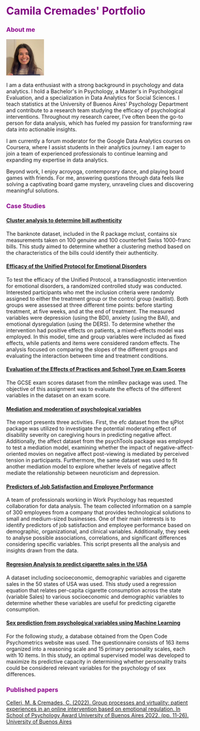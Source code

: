 # <span style="color: purple;">Camila Cremades' Portfolio</span>

### <span style="color: DarkMagenta;">About me</span>

<img src="FotoCami.jpg" width="20%" />

I am a data enthusiast with a strong background in psychology and data analytics. I hold a Bachelor's in Psychology, a Master's in Psychological Evaluation, and a specialization in Data Analytics for Social Sciences. I teach statistics at the University of Buenos Aires' Psychology Department and contribute to a research team studying the efficacy of psychological interventions. Throughout my research career, I’ve often been the go-to person for data analysis, which has fueled my passion for transforming raw data into actionable insights.

I am currently a forum moderator for the Google Data Analytics courses on Coursera, where I assist students in their analytics journey. I am eager to join a team of experienced professionals to continue learning and expanding my expertise in data analytics.

Beyond work, I enjoy acroyoga, contemporary dance, and playing board games with friends. For me, answering questions through data feels like solving a captivating board game mystery, unraveling clues and discovering meaningful solutions.

### <span style="color: DarkMagenta;">Case Studies</span>

#### [Cluster analysis to determine bill authenticity](https://camila-cremades.github.io/Case-Studies/Cluster_Analysis.html)

The banknote dataset, included in the R package mclust, contains six measurements taken on 100 genuine and 100 counterfeit Swiss 1000-franc bills.
This study aimed to determine whether a clustering method based on the characteristics of the bills could identify their authenticity.

#### [Efficacy of the Unified Protocol for Emotional Disorders](https://camila-cremades.github.io/Case-Studies/Mix_Lineal_Reg_PU_Eficacy.html)

To test the efficacy of the Unified Protocol, a transdiagnostic intervention for emotional disorders, a randomized controlled study was conducted. Interested participants who met the inclusion criteria were randomly assigned to either the treatment group or the control group (waitlist). Both groups were assessed at three different time points: before starting treatment, at five weeks, and at the end of treatment. The measured variables were depression (using the BDI), anxiety (using the BAI), and emotional dysregulation (using the DERS).
To determine whether the intervention had positive effects on patients, a mixed-effects model was employed. In this model, time and group variables were included as fixed effects, while patients and items were considered random effects. The analysis focused on comparing the slopes of the different groups and evaluating the interaction between time and treatment conditions.

#### [Evaluation of the Effects of Practices and School Type on Exam Scores](https://camila-cremades.github.io/Case-Studies/Lineal_Regresion_2.html)

The GCSE exam scores dataset from the mlmRev package was used. The objective of this assignment was to evaluate the effects of the different variables in the dataset on an exam score.

#### [Mediation and moderation of psychological variables](https://camila-cremades.github.io/Case-Studies/Mediation_Moderation.html)

The report presents three activities. First, the efc dataset from the sjPlot package was utilized to investigate the potential moderating effect of disability severity on caregiving hours in predicting negative affect. Additionally, the affect dataset from the psychTools package was employed to test a mediation model, examining whether the impact of negative-affect-oriented movies on negative affect post-viewing is mediated by perceived tension in participants. Furthermore, the same dataset was used to fit another mediation model to explore whether levels of negative affect mediate the relationship between neuroticism and depression.

#### [Predictors of Job Satisfaction and Employee Performance](https://camila-cremades.github.io/Case-Studies/PractInvI.html)

A team of professionals working in Work Psychology has requested collaboration for data analysis. The team collected information on a sample of 300 employees from a company that provides technological solutions to small and medium-sized businesses. One of their main interests is to identify predictors of job satisfaction and employee performance based on demographic, organizational, and clinical variables. Additionally, they seek to analyse possible associations, correlations, and significant differences considering specific variables.
This script presents all the analysis and insights drawn from the data.

#### [Regresion Analysis to predict cigarette sales in the USA](https://camila-cremades.github.io/Case-Studies/Lineal_Regresion.html)

A dataset including socioeconomic, demographic variables and cigarette sales in the 50 states of USA was used.
This study used a regression equation that relates per-capita cigarette consumption across the state (variable Sales) to various socioeconomic and demographic variables to determine whether these variables are useful for predicting cigarette consumption.

#### [Sex prediction from psychological variables using Machine Learning](https://camila-cremades.github.io/Case-Studies/Sex-prediction-from-psychological-variables.html)

For the following study, a database obtained from the Open Code Psychometrics website was used. The questionnaire consists of 163 items organized into a reasoning scale and 15 primary personality scales, each with 10 items.
In this study, an optimal supervised model was developed to maximize its predictive capacity in determining whether personality traits could be considered relevant variables for the psychology of sex differences.

### <span style="color: DarkMagenta;">Published papers</span>

[Celleri, M. & Cremades, C. (2022). Group processes and virtuality: patient experiences in an online intervention based on emotional regulation. In School of Psychology Award University of Buenos Aires 2022. (pp. 11-26). University of Buenos Aires](https://www.psi.uba.ar/premio/2022/calleri.pdf)

